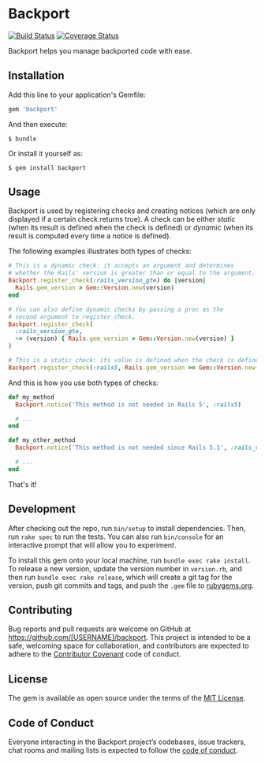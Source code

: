 # Backport

[![Build Status](https://travis-ci.org/nebulab/backport.svg?branch=master)](https://travis-ci.org/nebulab/backport)
[![Coverage Status](https://coveralls.io/repos/github/nebulab/backport/badge.svg?branch=master)](https://coveralls.io/github/nebulab/backport?branch=master)

Backport helps you manage backported code with ease.

## Installation

Add this line to your application's Gemfile:

```ruby
gem 'backport'
```

And then execute:

    $ bundle

Or install it yourself as:

    $ gem install backport

## Usage

Backport is used by registering checks and creating notices (which are only displayed if a certain 
check returns true). A check can be either _static_ (when its result is defined when the check
is defined) or _dynamic_ (when its result is computed every time a notice is defined). 

The following examples illustrates both types of checks:

```ruby
# This is a dynamic check: it accepts an argument and determines
# whether the Rails' version is greater than or equal to the argument. 
Backport.register_check(:rails_version_gte) do |version|
  Rails.gem_version > Gem::Version.new(version)
end

# You can also define dynamic checks by passing a proc as the
# second argument to register_check.
Backport.register_check(
  :rails_version_gte, 
  -> (version) { Rails.gem_version > Gem::Version.new(version) }
)

# This is a static check: its value is defined when the check is defined.
Backport.register_check(:rails5, Rails.gem_version >= Gem::Version.new('5.0.0')) 
```

And this is how you use both types of checks:

```ruby
def my_method
  Backport.notice('This method is not needed in Rails 5', :rails5)

  # ...
end

def my_other_method
  Backport.notice('This method is not needed since Rails 5.1', :rails_version_gte, '5.1.0')

  # ...
end
```

That's it!

## Development

After checking out the repo, run `bin/setup` to install dependencies. Then, run `rake spec` to run 
the tests. You can also run `bin/console` for an interactive prompt that will allow you to 
experiment.

To install this gem onto your local machine, run `bundle exec rake install`. To release a new 
version, update the version number in `version.rb`, and then run `bundle exec rake release`, which 
will create a git tag for the version, push git commits and tags, and push the `.gem` file to 
[rubygems.org](https://rubygems.org).

## Contributing

Bug reports and pull requests are welcome on GitHub at https://github.com/[USERNAME]/backport. This 
project is intended to be a safe, welcoming space for collaboration, and contributors are expected 
to adhere to the [Contributor Covenant](http://contributor-covenant.org) code of conduct.

## License

The gem is available as open source under the terms of the [MIT License](https://opensource.org/licenses/MIT).

## Code of Conduct

Everyone interacting in the Backport project’s codebases, issue trackers, chat rooms and mailing 
lists is expected to follow the [code of conduct](https://github.com/nebulab/backport/blob/master/CODE_OF_CONDUCT.md).
